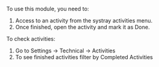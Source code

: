 To use this module, you need to:

1.  Access to an activity from the systray activities menu.
2.  Once finished, open the activity and mark it as Done.

To check activities:

1.  Go to Settings -\> Technical -\> Activities
2.  To see finished activities filter by Completed Activities
